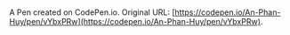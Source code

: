 # 

A Pen created on CodePen.io. Original URL: [https://codepen.io/An-Phan-Huy/pen/vYbxPRw](https://codepen.io/An-Phan-Huy/pen/vYbxPRw).

